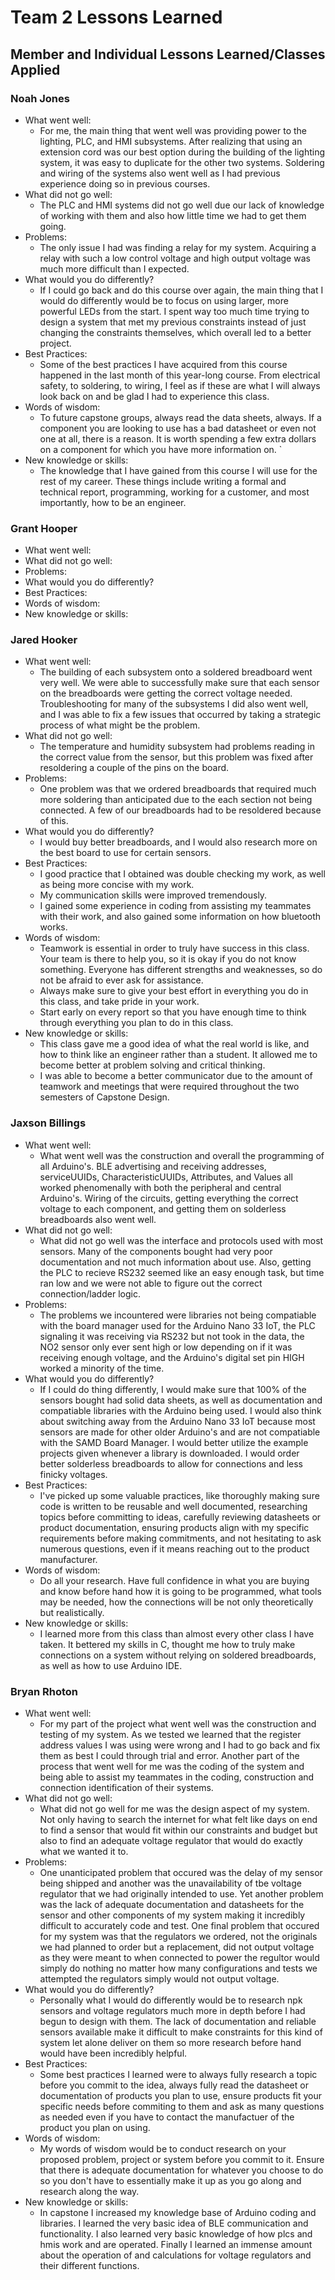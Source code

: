 # Team 2 Lessons Learned

## Member and Individual Lessons Learned/Classes Applied

### Noah Jones

- What went well:
    - For me, the main thing that went well was providing power to the lighting, PLC, and HMI subsystems. After realizing that using an extension cord was our best option during the building of the lighting system, it was easy to duplicate for the other two systems. Soldering and wiring of the systems also went well as I had previous experience doing so in previous courses.
- What did not go well:
    - The PLC and HMI systems did not go well due our lack of knowledge of working with them and also how little time we had to get them going. 
- Problems:
    - The only issue I had was finding a relay for my system. Acquiring a relay with such a low control voltage and high output voltage was much more difficult than I expected.
- What would you do differently?
    - If I could go back and do this course over again, the main thing that I would do differently would be to focus on using larger, more powerful LEDs from the start. I spent way too much time trying to design a system that met my previous constraints instead of just changing the constraints themselves, which overall led to a better project.
- Best Practices:
    - Some of the best practices I have acquired from this course happened in the last month of this year-long course. From electrical safety, to soldering, to wiring, I feel as if these are what I will always look back on and be glad I had to experience this class.
- Words of wisdom:
    - To future capstone groups, always read the data sheets, always. If a component you are looking to use has a bad datasheet or even not one at all, there is a reason. It is worth spending a few extra dollars on a component for which you have more information on. `
- New knowledge or skills:
    - The knowledge that I have gained from this course I will use for the rest of my career. These things include writing a formal and technical report, programming, working for a customer, and most importantly, how to be an engineer.

### Grant Hooper

- What went well:
- What did not go well:
- Problems:
- What would you do differently?
- Best Practices:
- Words of wisdom:
- New knowledge or skills:

### Jared Hooker

- What went well:
    - The building of each subsystem onto a soldered breadboard went very well. We were able to successfully make sure that each sensor on the breadboards were getting the correct voltage needed. Troubleshooting for many of the subsystems I did also went well, and I was able to fix a few issues that occurred by taking a strategic process of what might be the problem.
- What did not go well:
    - The temperature and humidity subsystem had problems reading in the correct value from the sensor, but this problem was fixed after resoldering a couple of the pins on the board.
- Problems:
    - One problem was that we ordered breadboards that required much more soldering than anticipated due to the each section not being connected. A few of our breadboards had to be resoldered because of this.
- What would you do differently?
    - I would buy better breadboards, and I would also research more on the best board to use for certain sensors.
- Best Practices:
    - I good practice that I obtained was double checking my work, as well as being more concise with my work.
    -  My communication skills were improved tremendously.
    -  I gained some experience in coding from assisting my teammates with their work, and also gained some information on how bluetooth works.
- Words of wisdom:
    - Teamwork is essential in order to truly have success in this class. Your team is there to help you, so it is okay if you do not know something. Everyone has different strengths and weaknesses, so do not be afraid to ever ask for assistance.
    - Always make sure to give your best effort in everything you do in this class, and take pride in your work.
    - Start early on every report so that you have enough time to think through everything you plan to do in this class.
- New knowledge or skills:
    - This class gave me a good idea of what the real world is like, and how to think like an engineer rather than a student. It allowed me to become better at problem solving and critical thinking.
    - I was able to become a better communicator due to the amount of teamwork and meetings that were required throughout the two semesters of Capstone Design.

### Jaxson Billings

- What went well:
    - What went well was the construction and overall the programming of all Arduino's. BLE advertising and receiving addresses, serviceUUIDs, CharacteristicUUIDs, Attributes, and Values all worked phenomenally with both the peripheral and central Arduino's. Wiring of the circuits, getting everything the correct voltage to each component,  and getting them on solderless breadboards also went well.
- What did not go well:
    - What did not go well was the interface and protocols used with most sensors. Many of the components bought had very poor documentation and not much information about use. Also, getting the PLC to recieve RS232 seemed like an easy enough task, but time ran low and we were not able to figure out the correct connection/ladder logic.
- Problems:
    - The problems we incountered were libraries not being compatiable with the board manager used for the Arduino Nano 33 IoT, the PLC signaling it was receiving via RS232 but not took in the data, the NO2 sensor only ever sent high or low depending on if it was receiving enough voltage, and  the Arduino's digital set pin HIGH worked a minority of the time.
- What would you do differently?
    - If I could do thing differently, I would make sure that 100% of the sensors bought had solid data sheets, as well as documentation and compatiable libraries with the Arduino being used. I would also think about switching away from the Arduino Nano 33 IoT because most sensors are made for other older Arduino's and are not compatiable with the SAMD Board Manager. I would better utilize the example projects given whenever a library is downloaded. I would order better solderless breadboards to allow for connections and less finicky voltages.
- Best Practices:
    - I've picked up some valuable practices, like thoroughly making sure code is written to be reusable and well documented, researching topics before committing to ideas, carefully reviewing datasheets or product documentation, ensuring products align with my specific requirements before making commitments, and not hesitating to ask numerous questions, even if it means reaching out to the product manufacturer.
- Words of wisdom:
    - Do all your research. Have full confidence in what you are buying and know before hand how it is going to be programmed, what tools may be needed, how the connections will be not only theoretically but realistically.
- New knowledge or skills:
    - I learned more from this class than almost every other class I have taken. It bettered my skills in C, thought me how to truly make connections on a system without relying on soldered breadboards, as well as how to use Arduino IDE.

### Bryan Rhoton

- What went well:
    - For my part of the project what went well was the construction and testing of my system. As we tested we learned that the register address values I was using were wrong and I had to go back and fix them as best I could through trial and error. Another part of the process that went well for me was the coding of the system and being able to assist my teammates in the coding, construction and connection identification of their systems.
- What did not go well:
    - What did not go well for me was the design aspect of my system. Not only having to search the internet for what felt like days on end to find a sensor that would fit within our constraints and budget but also to find an adequate voltage regulator that would do exactly what we wanted it to.
- Problems:
    - One unanticipated problem that occured was the delay of my sensor being shipped and another was the unavailability of tbe voltage regulator that we had originally intended to use. Yet another problem was the lack of adequate documentation and datasheets for the sensor and other components of my system making it incredibly difficult to accurately code and test. One final problem that occured for my system was that the regulators we ordered, not the originals we had planned to order but a replacement, did not output voltage as they were meant to when connected to power the regultor would simply do nothing no matter how many configurations and tests we attempted the regulators simply would not output voltage.
- What would you do differently?
    - Personally what I would do differently would be to research npk sensors and voltage regulators much more in depth before I had begun to design with them. The lack of documentation and reliable sensors available make it difficult to make constraints for this kind of system let alone deliver on them so more research before hand would have been incredibly helpful.
- Best Practices:
    - Some best practices I learned were to always fully research a topic before you commit to the idea, always fully read the datasheet or documentation of products you plan to use, ensure products fit your specific needs before commiting to them and ask as many questions as needed even if you have to contact the manufactuer of the product you plan on using.
- Words of wisdom:
    - My words of wisdom would be to conduct research on your proposed problem, project or system before you commit to it. Ensure that there is adequate documentation for whatever you choose to do so you don't have to essentially make it up as you go along and research along the way.
- New knowledge or skills:
    - In capstone I increased my knowledge base of Arduino coding and libraries. I learned the very basic idea of BLE communication and functionality. I also learned very basic knowledge of how plcs and hmis work and are operated. Finally I learned an immense amount about the operation of and calculations for voltage regulators and their different functions.
